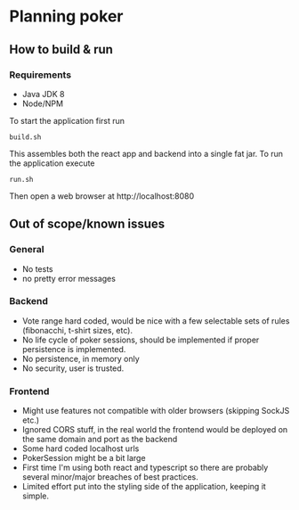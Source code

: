 # Planning poker

## How to build & run
### Requirements
- Java JDK 8
- Node/NPM

To start the application first run
```
build.sh
``` 
This assembles both the react app and backend into a single fat jar. To run the application execute
```
run.sh
``` 
Then open a web browser at http://localhost:8080

## Out of scope/known issues
### General
- No tests
- no pretty error messages

### Backend
- Vote range hard coded, would be nice with a few selectable sets of rules (fibonacchi, t-shirt sizes, etc).
- No life cycle of poker sessions, should be implemented if proper persistence is implemented.
- No persistence, in memory only
- No security, user is trusted.

### Frontend
- Might use features not compatible with older browsers (skipping SockJS etc.)
- Ignored CORS stuff, in the real world the frontend would be deployed on the same domain and port as the backend
- Some hard coded localhost urls
- PokerSession might be a bit large
- First time I'm using both react and typescript so there are probably several minor/major breaches of best practices.
- Limited effort put into the styling side of the application, keeping it simple.
